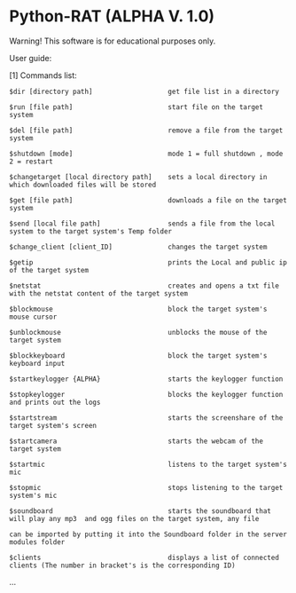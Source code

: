 # Python-RAT (ALPHA V. 1.0)

Warning! This software is for educational purposes only.

User guide:

[1] Commands list:

    $dir [directory path]                   get file list in a directory
    
    $run [file path]                        start file on the target system

    $del [file path]                        remove a file from the target system

    $shutdown [mode]                        mode 1 = full shutdown , mode 2 = restart

    $changetarget [local directory path]    sets a local directory in which downloaded files will be stored

    $get [file path]                        downloads a file on the target system

    $send [local file path]                 sends a file from the local system to the target system's Temp folder

    $change_client [client_ID]              changes the target system

    $getip                                  prints the Local and public ip of the target system

    $netstat                                creates and opens a txt file with the netstat content of the target system

    $blockmouse                             block the target system's mouse cursor

    $unblockmouse                           unblocks the mouse of the target system

    $blockkeyboard                          block the target system's keyboard input

    $startkeylogger {ALPHA}                 starts the keylogger function

    $stopkeylogger                          blocks the keylogger function and prints out the logs

    $startstream                            starts the screenshare of the target system's screen

    $startcamera                            starts the webcam of the target system

    $startmic                               listens to the target system's mic

    $stopmic                                stops listening to the target system's mic

    $soundboard                             starts the soundboard that will play any mp3  and ogg files on the target system, any file  

    can be imported by putting it into the Soundboard folder in the server modules folder

    $clients                                displays a list of connected clients (The number in bracket's is the corresponding ID)



...
